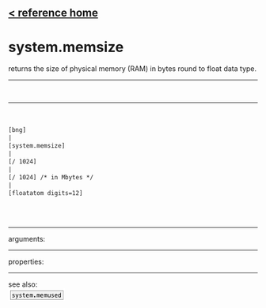 [< reference home](index.html)
---

# system.memsize


returns the size of physical memory (RAM) in bytes round to float data
            type.

---

<br>


---


```


[bng]
|
[system.memsize]
|
[/ 1024]
|
[/ 1024] /* in Mbytes */
|
[floatatom digits=12]

                
            
```

---
arguments:


---
properties:


---
see also:<br>
[![system.memused](img/object_system.memused.png)](system.memused.html)
